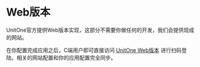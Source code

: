 # Web版本

UnitOne官方提供Web版本实现，这部分不需要你做任何的开发，我们会提供现成的网站。

在你配置完成应用之后，C端用户即可直接访问 [UnitOne Web版本](https://unit-one.top) 进行扫码登陆，相关的网站配置和你的应用配置完全同步。